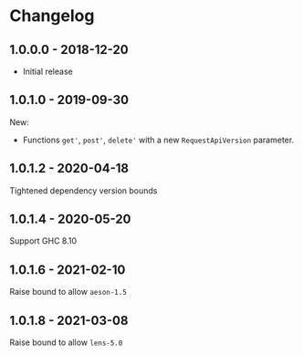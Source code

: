 # Changelog

## 1.0.0.0 - 2018-12-20

- Initial release

## 1.0.1.0 - 2019-09-30

New:

  - Functions `get'`, `post'`, `delete'` with a new `RequestApiVersion` parameter.

## 1.0.1.2 - 2020-04-18

Tightened dependency version bounds

## 1.0.1.4 - 2020-05-20

Support GHC 8.10

## 1.0.1.6 - 2021-02-10

Raise bound to allow `aeson-1.5`

## 1.0.1.8 - 2021-03-08

Raise bound to allow `lens-5.0`
